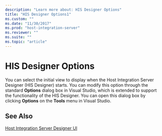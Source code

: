 ```yaml
---
description: "Learn more about: HIS Designer Options"
title: "HIS Designer Options1"
ms.custom: ""
ms.date: "11/30/2017"
ms.prod: "host-integration-server"
ms.reviewer: ""
ms.suite: ""
ms.topic: "article"
---
```

# HIS Designer Options
You can select the initial view to display when the Host Integration Server Designer (HIS Designer) starts. You can modify this option through the standard **Options** dialog box in Visual Studio, which is extended to support the functionality of the HIS Designer. You can open this dialog box by clicking **Options** on the **Tools** menu in Visual Studio.  
  
## See Also  
 [Host Integration Server Designer UI](../core/host-integration-server-designer-ui1.md)
